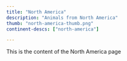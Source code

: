 ```yaml
---
title: "North America"
description: "Animals from North America"
thumb: "north-america-thumb.png"
continent-descs: ["north-america"]

---
```

This is the content of the North America page
